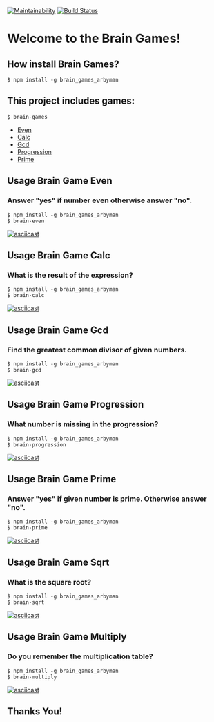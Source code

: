 [![Maintainability](https://api.codeclimate.com/v1/badges/8cf454a9ea717f917b16/maintainability)](https://codeclimate.com/github/arbyman/project-lvl1-s462/maintainability)
[![Build Status](https://travis-ci.com/arbyman/project-lvl1-s462.svg?branch=master)](https://travis-ci.com/arbyman/project-lvl1-s462)

# Welcome to the Brain Games!
## How install Brain Games?

```$ npm install -g brain_games_arbyman```

## This project includes games:

```$ brain-games```

* [Even](#usage-brain-game-even)
* [Calc](#usage-brain-game-calc)
* [Gcd](#usage-brain-game-gcd)
* [Progression](#usage-brain-game-progression)
* [Prime](#usage-brain-game-prime)

## Usage Brain Game Even
### Answer "yes" if number even otherwise answer "no".
```
$ npm install -g brain_games_arbyman
$ brain-even
```
[![asciicast](https://asciinema.org/a/ry3aayHpJ06oELDNCD22VIMYR.svg)](https://asciinema.org/a/ry3aayHpJ06oELDNCD22VIMYR)

## Usage Brain Game Calc
### What is the result of the expression?
```
$ npm install -g brain_games_arbyman
$ brain-calc
```
[![asciicast](https://asciinema.org/a/pvucxz3K1PfNwd9Ode2F17kwl.svg)](https://asciinema.org/a/pvucxz3K1PfNwd9Ode2F17kwl)

## Usage Brain Game Gcd
### Find the greatest common divisor of given numbers.
```
$ npm install -g brain_games_arbyman
$ brain-gcd
```
[![asciicast](https://asciinema.org/a/NnJnxL3t7H81o0KpA0ZgmY2xo.svg)](https://asciinema.org/a/NnJnxL3t7H81o0KpA0ZgmY2xo)

## Usage Brain Game Progression
### What number is missing in the progression?
```
$ npm install -g brain_games_arbyman
$ brain-progression
```
[![asciicast](https://asciinema.org/a/wdMeKKwWpbf2s8gwWjDLw5zFz.svg)](https://asciinema.org/a/wdMeKKwWpbf2s8gwWjDLw5zFz)

## Usage Brain Game Prime
### Answer "yes" if given number is prime. Otherwise answer "no".
```
$ npm install -g brain_games_arbyman
$ brain-prime
```
[![asciicast](https://asciinema.org/a/UNMhUohthDyjoJaet5PefommK.svg)](https://asciinema.org/a/UNMhUohthDyjoJaet5PefommK)

## Usage Brain Game Sqrt
### What is the square root?
```
$ npm install -g brain_games_arbyman
$ brain-sqrt
```
[![asciicast](https://asciinema.org/a/fTEZyzAuD4fZ41xSwZLd0HCIY.svg)](https://asciinema.org/a/fTEZyzAuD4fZ41xSwZLd0HCIY)

## Usage Brain Game Multiply
### Do you remember the multiplication table?
```
$ npm install -g brain_games_arbyman
$ brain-multiply
```
[![asciicast](https://asciinema.org/a/LiHsGmKJLpeSnlRgW8AsGoIW7.svg)](https://asciinema.org/a/LiHsGmKJLpeSnlRgW8AsGoIW7)

## Thanks You!